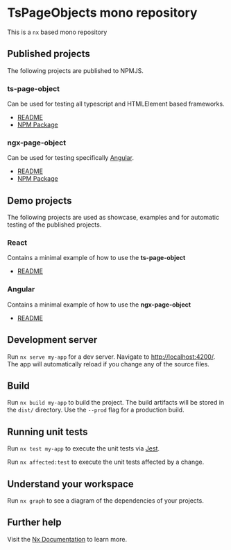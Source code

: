 # TsPageObjects mono repository

This is a `nx` based mono repository

## Published projects

The following projects are published to NPMJS.

### ts-page-object

Can be used for testing all typescript and HTMLElement based frameworks.

- [README](./packages/ts-page-object/README.md)
- [NPM Package](https://www.npmjs.com/package/ts-page-object)

### ngx-page-object

Can be used for testing specifically [Angular](https://angular.io/).

- [README](./packages/ngx-page-object/README.md)
- [NPM Package](https://www.npmjs.com/package/ngx-page-object)

## Demo projects

The following projects are used as showcase, examples and for automatic testing of the published projects.

### React

Contains a minimal example of how to use the **ts-page-object**

- [README](./packages/demo/react/README.md)

### Angular

Contains a minimal example of how to use the **ngx-page-object**

- [README](./packages/demo/angular/README.md)

## Development server

Run `nx serve my-app` for a dev server. Navigate to <http://localhost:4200/>. The app will automatically reload if you change any of the source files.

## Build

Run `nx build my-app` to build the project. The build artifacts will be stored in the `dist/` directory. Use the `--prod` flag for a production build.

## Running unit tests

Run `nx test my-app` to execute the unit tests via [Jest](https://jestjs.io).

Run `nx affected:test` to execute the unit tests affected by a change.

## Understand your workspace

Run `nx graph` to see a diagram of the dependencies of your projects.

## Further help

Visit the [Nx Documentation](https://nx.dev) to learn more.
